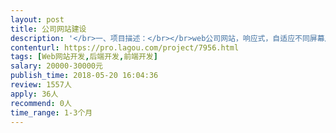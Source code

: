 ```yaml
---                
layout: post       
title: 公司网站建设           
description: '</br>一、项目描述：</br></br>web公司网站，响应式，自适应不同屏幕尺寸。</br></br>二、功能要求：</br></br>1.公司简介，案例展示（能够不定期更新，比如增加、删除、修改），公司新闻（同样能够后台更新），客户反馈。</br></br>2.会员注册、登录、权限分级。</br></br>3.出差在外的员工可远程上传图文资料、视频。</br></br>4.会员论坛，根据级别，有的会员（或员工）可发言，有的会员（或员工）只能浏览。</br></br>5.极简，高端大气，高雅不落俗套，科技风范。</br></br>6.易被搜索引擎收录。</br></br>7.响应速度快，交互流畅。</br></br>8.需要管理后台。</br></br></br>三、人员要求：</br></br>1.敬业，易沟通，有耐心。</br></br>2.不必驻场。</br>'     
contenturl: https://pro.lagou.com/project/7956.html      
tags: [Web网站开发,后端开发,前端开发]            
salary: 20000-30000元          
publish_time: 2018-05-20 16:04:36         
review: 1557人                   
apply: 36人                   
recommend: 0人                   
time_range: 1-3个月              
---                 
```

